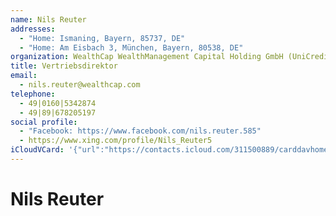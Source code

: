 ```yaml
---
name: Nils Reuter
addresses:
  - "Home: Ismaning, Bayern, 85737, DE"
  - "Home: Am Eisbach 3, München, Bayern, 80538, DE"
organization: WealthCap WealthManagement Capital Holding GmbH (UniCredit Group)
title: Vertriebsdirektor
email:
  - nils.reuter@wealthcap.com
telephone:
  - 49|0160|5342874
  - 49|89|678205197
social profile:
  - "Facebook: https://www.facebook.com/nils.reuter.585"
  - https://www.xing.com/profile/Nils_Reuter5
iCloudVCard: '{"url":"https://contacts.icloud.com/311500889/carddavhome/card/0AE3DB4E-07DB-4F69-9784-C79FC8374363.vcf","etag":"\"kmfh9xlb\"","data":"BEGIN:VCARD\r\nVERSION:3.0\r\nFN:\r\nN:Reuter;Nils;;;\r\nUID:01C263A3-9269-4D69-ABA5-066855998F24\r\nADR;TYPE=HOME:;;;Ismaning;Bayern;85737;DE;\r\nADR;TYPE=HOME:;;Am Eisbach 3;München;Bayern;80538;DE;\r\nitem1.X-ABLABEL:Home\r\nitem0.X-ABLABEL:xing\r\nitem2.X-ABLABEL:Work\r\nitem3.X-ABLABEL:Work\r\nitem4.X-ABLABEL:Home\r\nitem5.X-ABLABEL:Work\r\nPRODID:ez-vcard 0.9.13-fc\r\nREV:2025-04-03T22:17:35Z\r\nORG:WealthCap WealthManagement Capital Holding GmbH (UniCredit Group);\r\nTITLE:Vertriebsdirektor\r\nEMAIL;TYPE=PREF:nils.reuter@wealthcap.com\r\nTEL;TYPE=PREF:49|0160|5342874\r\nTEL:49|89|678205197\r\nX-SOCIALPROFILE;TYPE=facebook;X-USER=nils.reuter.585;X-USERID=1000063960440\r\n 14;X-DISPLAYNAME=Nils Reuter:https://www.facebook.com/nils.reuter.585\r\nitem0.X-SOCIALPROFILE;X-USER=Nils_Reuter5:https://www.xing.com/profile/Nils\r\n _Reuter5\r\n;TYPE=jpeg;VALUE=uri:https://gateway.icloud.com/contacts/311500889/ck/card/\r\n fcf845b25bb451dc26f590ae03dee7be\r\nEND:VCARD"}'
---
```

# Nils Reuter